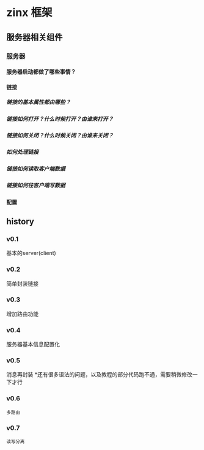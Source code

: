  # zinx  框架

 ## 服务器相关组件

### 服务器

#### 服务器启动都做了哪些事情？

#### 


####  链接

##### 链接的基本属性都由哪些？

##### 链接如何打开？什么时候打开？由谁来打开？

##### 链接如何关闭？什么时候关闭？由谁来关闭？

##### 如何处理链接

##### 链接如何读取客户端数据

##### 链接如何往客户端写数据


####  配置

## history 

### v0.1
   基本的server(client)
### v0.2
   简单封装链接
### v0.3
   增加路由功能
### v0.4
   服务器基本信息配置化
### v0.5 
   消息再封装
    *还有很多语法的问题，以及教程的部分代码跑不通，需要稍微修改一下才行   
    
### v0.6
    多路由
    
### v0.7
    读写分离
            
    